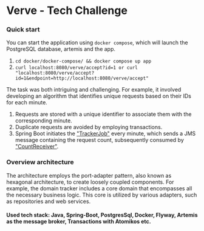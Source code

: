 # Verve - Tech Challenge 
### Quick start
You can start the application using `docker compose`, which will launch the PostgreSQL database, artemis and the app. 
1. ```cd docker/docker-compose/ && docker compose up app```
2. ```curl localhost:8080/verve/accept?id=1 or curl "localhost:8080/verve/accept?id=1&endpoint=http://localhost:8080/verve/accept"```

The task was both intriguing and challenging. For example, it involved developing an algorithm that identifies unique requests based on their IDs for each minute.

1. Requests are stored with a unique identifier to associate them with the corresponding minute.
2. Duplicate requests are avoided by employing transactions.
3. Spring Boot initiates the ["TrackerJob"](https://github.com/zafarius/request-logger-app/blob/main/tracker/messaging/src/main/java/app/messaging/tracker/TrackerJob.java) every minute, which sends a JMS message containing the request count, subsequently consumed by ["CountReceiver"](https://github.com/zafarius/request-logger-app/blob/main/tracker/messaging/src/main/java/app/messaging/tracker/CountReceiver.java).

### Overview architecture
The architecture employs the port-adapter pattern, also known as hexagonal architecture, to create loosely coupled components. For example, the domain tracker includes a core domain that encompasses all the necessary business logic. This core is utilized by various adapters, such as repositories and web services.

#### Used tech stack: Java, Spring-Boot, PostgresSql, Docker, Flyway, Artemis as the message broker, Transactions with Atomikos etc.
